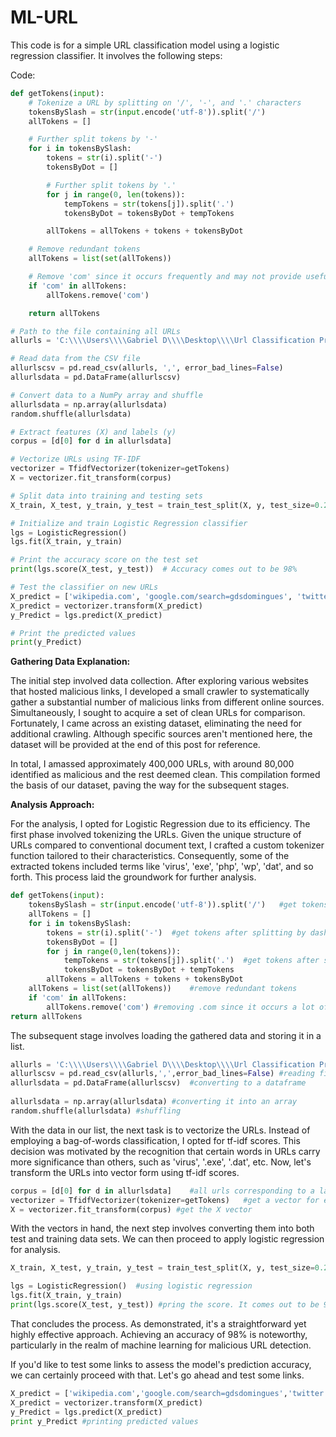 # ML-URL

This code is for a simple URL classification model using a logistic regression classifier. It involves the following steps:

Code:

```python
def getTokens(input):
    # Tokenize a URL by splitting on '/', '-', and '.' characters
    tokensBySlash = str(input.encode('utf-8')).split('/')
    allTokens = []

    # Further split tokens by '-'
    for i in tokensBySlash:
        tokens = str(i).split('-')
        tokensByDot = []

        # Further split tokens by '.'
        for j in range(0, len(tokens)):
            tempTokens = str(tokens[j]).split('.')
            tokensByDot = tokensByDot + tempTokens

        allTokens = allTokens + tokens + tokensByDot

    # Remove redundant tokens
    allTokens = list(set(allTokens))

    # Remove 'com' since it occurs frequently and may not provide useful information
    if 'com' in allTokens:
        allTokens.remove('com')

    return allTokens

# Path to the file containing all URLs
allurls = 'C:\\\\Users\\\\Gabriel D\\\\Desktop\\\\Url Classification Project\\\\Data to Use\\\\allurls.txt'

# Read data from the CSV file
allurlscsv = pd.read_csv(allurls, ',', error_bad_lines=False)
allurlsdata = pd.DataFrame(allurlscsv)

# Convert data to a NumPy array and shuffle
allurlsdata = np.array(allurlsdata)
random.shuffle(allurlsdata)

# Extract features (X) and labels (y)
corpus = [d[0] for d in allurlsdata]

# Vectorize URLs using TF-IDF
vectorizer = TfidfVectorizer(tokenizer=getTokens)
X = vectorizer.fit_transform(corpus)

# Split data into training and testing sets
X_train, X_test, y_train, y_test = train_test_split(X, y, test_size=0.2, random_state=42)

# Initialize and train Logistic Regression classifier
lgs = LogisticRegression()
lgs.fit(X_train, y_train)

# Print the accuracy score on the test set
print(lgs.score(X_test, y_test))  # Accuracy comes out to be 98%

# Test the classifier on new URLs
X_predict = ['wikipedia.com', 'google.com/search=gdsdomingues', 'twitter.com', 'www.radsport-voggel.de/wp-admin/includes/log.exe', 'ahrenhei.without-transfer.ru/nethost.exe', 'www.itidea.it/centroesteticosothys/img/_notes/gum.exe']
X_predict = vectorizer.transform(X_predict)
y_Predict = lgs.predict(X_predict)

# Print the predicted values
print(y_Predict)
```

**Gathering Data Explanation:**

The initial step involved data collection. After exploring various websites that hosted malicious links, I developed a small crawler to systematically gather a substantial number of malicious links from different online sources. Simultaneously, I sought to acquire a set of clean URLs for comparison. Fortunately, I came across an existing dataset, eliminating the need for additional crawling. Although specific sources aren't mentioned here, the dataset will be provided at the end of this post for reference.

In total, I amassed approximately 400,000 URLs, with around 80,000 identified as malicious and the rest deemed clean. This compilation formed the basis of our dataset, paving the way for the subsequent stages.

**Analysis Approach:**

For the analysis, I opted for Logistic Regression due to its efficiency. The first phase involved tokenizing the URLs. Given the unique structure of URLs compared to conventional document text, I crafted a custom tokenizer function tailored to their characteristics. Consequently, some of the extracted tokens included terms like 'virus', 'exe', 'php', 'wp', 'dat', and so forth. This process laid the groundwork for further analysis.

```python
def getTokens(input):
	tokensBySlash = str(input.encode('utf-8')).split('/')	#get tokens after splitting by slash
	allTokens = []
	for i in tokensBySlash:
		tokens = str(i).split('-')	#get tokens after splitting by dash
		tokensByDot = []
		for j in range(0,len(tokens)):
			tempTokens = str(tokens[j]).split('.')	#get tokens after splitting by dot
			tokensByDot = tokensByDot + tempTokens
		allTokens = allTokens + tokens + tokensByDot
	allTokens = list(set(allTokens))	#remove redundant tokens
	if 'com' in allTokens:
		allTokens.remove('com')	#removing .com since it occurs a lot of times and it should not be included in our features
return allTokens
```

The subsequent stage involves loading the gathered data and storing it in a list.

```python
allurls = 'C:\\\\Users\\\\Gabriel D\\\\Desktop\\\\Url Classification Project\\\\Data to Use\\\\allurls.txt'	#path to our all urls file
allurlscsv = pd.read_csv(allurls,',',error_bad_lines=False)	#reading file
allurlsdata = pd.DataFrame(allurlscsv)	#converting to a dataframe
 
allurlsdata = np.array(allurlsdata)	#converting it into an array
random.shuffle(allurlsdata)	#shuffling
```

With the data in our list, the next task is to vectorize the URLs. Instead of employing a bag-of-words classification, I opted for tf-idf scores. This decision was motivated by the recognition that certain words in URLs carry more significance than others, such as 'virus', '.exe', '.dat', etc. Now, let's transform the URLs into vector form using tf-idf scores.

```python
corpus = [d[0] for d in allurlsdata]	#all urls corresponding to a label (either good or bad)
vectorizer = TfidfVectorizer(tokenizer=getTokens)	#get a vector for each url but use our customized tokenizer
X = vectorizer.fit_transform(corpus) #get the X vector
```

With the vectors in hand, the next step involves converting them into both test and training data sets. We can then proceed to apply logistic regression for analysis.

```python
X_train, X_test, y_train, y_test = train_test_split(X, y, test_size=0.2, random_state=42)	#split into training and testing set 80/20 ratio

lgs = LogisticRegression()	#using logistic regression
lgs.fit(X_train, y_train)
print(lgs.score(X_test, y_test)) #pring the score. It comes out to be 98%
```

That concludes the process. As demonstrated, it's a straightforward yet highly effective approach. Achieving an accuracy of 98% is noteworthy, particularly in the realm of machine learning for malicious URL detection.

If you'd like to test some links to assess the model's prediction accuracy, we can certainly proceed with that. Let's go ahead and test some links.

```python
X_predict = ['wikipedia.com','google.com/search=gdsdomingues','twitter.com','www.radsport-voggel.de/wp-admin/includes/log.exe','ahrenhei.without-transfer.ru/nethost.exe','www.itidea.it/centroesteticosothys/img/_notes/gum.exe']
X_predict = vectorizer.transform(X_predict)
y_Predict = lgs.predict(X_predict)
print y_Predict #printing predicted values
```
